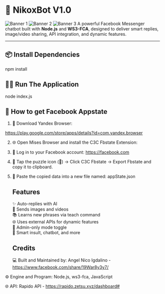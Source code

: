 # 🤖 NikoxBot V1.0

![Banner 1](https://i.imgur.com/BBSOBlH.jpg)
![Banner 2](https://i.imgur.com/y7qkvD0.jpg)
![Banner 3](https://i.imgur.com/2feBvRu.jpg)
A powerful Facebook Messenger chatbot built with **Node.js** and **WS3-FCA**, designed to deliver smart replies, image/video sharing, API integration, and dynamic features.

---

## 📦 Install Dependencies

npm install

## 👨‍💻 Run The Application 
node index.js

## 🧠 How to get Facebook Appstate

1. 📲 Download Yandex Browser:
   
https://play.google.com/store/apps/details?id=com.yandex.browser

2. 🌐 Open Mises Browser and install the C3C Fbstate Extension:
   

3. 🔐 Log in to your Facebook account:
   https://facebook.com

4. 🧩 Tap the puzzle icon (🔧) → Click C3C Fbstate → Export Fbstate and copy it to clipboard.

5. 📝 Paste the copied data into a new file named:
   appState.json

   ## Features
   ✨ Auto-replies with AI  
📸 Sends images and videos  
📚 Learns new phrases via teach command  
🌐 Uses external APIs for dynamic features  
🔐 Admin-only mode toggle  
🧠 Smart insult, chatbot, and more
   
   
   ## Credits
   💻 Built and Maintained by:
Angel Nico Igdalino - https://www.facebook.com/share/19War8y3y7/

⚙️ Engine and Program:
Node.js, ws3-fca, JavaScript 

🌐 API:
Rapido API - https://rapido.zetsu.xyz/dashboard#

